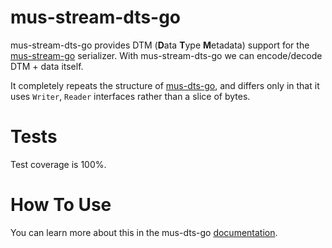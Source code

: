 # mus-stream-dts-go
mus-stream-dts-go provides DTM (**D**ata **T**ype **M**etadata) support for the 
[mus-stream-go](https://github.com/mus-format/mus-stream-go) serializer. With 
mus-stream-dts-go we can encode/decode DTM + data itself.

It completely repeats the structure of [mus-dts-go](https://github.com/mus-format/mus-dts-go), 
and differs only in that it uses `Writer`, `Reader` interfaces rather than а 
slice of bytes.

# Tests
Test coverage is 100%.

# How To Use
You can learn more about this in the mus-dts-go [documentation](https://github.com/mus-format/mus-dts-go#how-to-use).